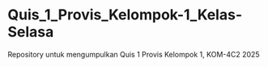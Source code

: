# Quis_1_Provis_Kelompok-1_Kelas-Selasa
Repository untuk mengumpulkan Quis 1 Provis Kelompok 1, KOM-4C2 2025
